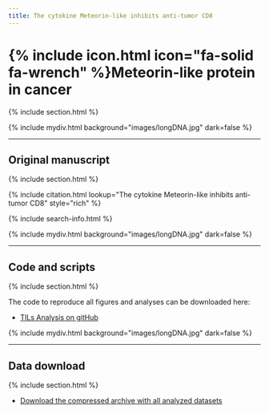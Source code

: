 ```yaml
---
title: The cytokine Meteorin-like inhibits anti-tumor CD8
---
```


# {% include icon.html icon="fa-solid fa-wrench" %}Meteorin-like protein in cancer
{% include section.html %}

{% include mydiv.html background="images/longDNA.jpg" dark=false %}
***
## Original manuscript
{% include section.html %}

{% include citation.html lookup="The cytokine Meteorin-like inhibits anti-tumor CD8" style="rich" %}

{% include search-info.html %}

{% include mydiv.html background="images/longDNA.jpg" dark=false %}
***
## Code and scripts
{% include section.html %}

The code to reproduce all figures and analyses can be downloaded here:
- [TILs Analysis on gitHub](https://github.com/wikum/TILsMetaAnalysis)


{% include mydiv.html background="images/longDNA.jpg" dark=false %}
***
## Data download
{% include section.html %}

- [Download the compressed archive with all analyzed datasets](data/TILs/TILsData.tar.gz)
 
